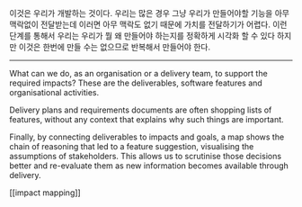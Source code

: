 
이것은 우리가 개발하는 것이다. 우리는 많은 경우 그냥 우리가 만들어야할 기능을 아무 맥락없이 전달받는데 이러면 아무 맥락도 없기 때문에 가치를 전달하기가 어렵다. 이런 단계를 통해서 우리는 우리가 뭘 왜 만들어야 하는지를 정확하게 시각화 할 수 있다 하지만 이것은 한번에 만들 수는 없으므로 반복해서 만들어야 한다.

-----

What can we do, as an organisation or a delivery team, to support the required impacts? These are the deliverables, software features and organisational activities.

Delivery plans and requirements documents are often shopping lists of features, without any context that explains why such things are important.

Finally, by connecting deliverables to impacts and goals, a map shows the chain of reasoning that led to a feature suggestion, visualising the assumptions of stakeholders. This allows us to scrutinise those decisions better and re-evaluate them as new information becomes available through delivery.

[[impact mapping]]